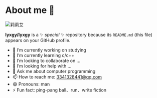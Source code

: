 # About me 👋

<picture>
 <source media="(prefers-color-scheme: dark)" srcset="https://www.005.tv/uploads/compress/allimg/170110/1116361R2-7.jpg">
 <source media="(prefers-color-scheme: light)" srcset="https://www.005.tv/uploads/compress/allimg/170110/1116361R2-7.jpg">
 <img alt="莉莉艾" src="https://www.005.tv/uploads/compress/allimg/170110/1116361R2-7.jpg">
</picture>




**lyxgy/lyxgy** is a ✨ _special_ ✨ repository because its `README.md` (this file) appears on your GitHub profile.
<!--
Here are some ideas to get you started:
-->
- 🔭 I’m currently working on studying
- 🌱 I’m currently learning c/c++
- 👯 I’m looking to collaborate on ...
- 🤔 I’m looking for help with ...
- 💬 Ask me about computer programming
- 📫 How to reach me: 3341328441@qq.com
- 😄 Pronouns: man
- ⚡ Fun fact: ping-pang ball、run、write fiction

